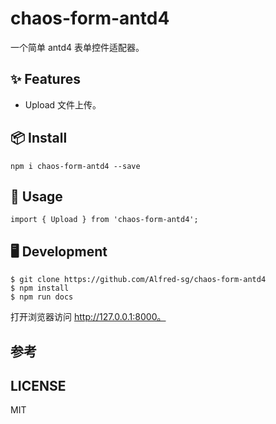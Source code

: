 # chaos-form-antd4

一个简单 antd4 表单控件适配器。

## ✨ Features

* Upload 文件上传。

## 📦 Install

```
npm i chaos-form-antd4 --save
```

## 🔨 Usage

```
import { Upload } from 'chaos-form-antd4';
```

## 🖥 Development

```
$ git clone https://github.com/Alfred-sg/chaos-form-antd4
$ npm install
$ npm run docs
```
打开浏览器访问 http://127.0.0.1:8000。

## 参考


## LICENSE

MIT
